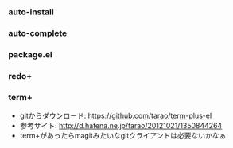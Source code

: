 ### auto-install

### auto-complete

### package.el

### redo+

### term+

* gitからダウンロード: https://github.com/tarao/term-plus-el
* 参考サイト: http://d.hatena.ne.jp/tarao/20121021/1350844264
* term+があったらmagitみたいなgitクライアントは必要ないかなぁ
